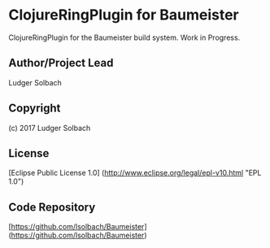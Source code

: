ClojureRingPlugin for Baumeister
================================

ClojureRingPlugin for the Baumeister build system.
Work in Progress.

Author/Project Lead
-------------------
Ludger Solbach

Copyright
---------
(c) 2017 Ludger Solbach

License
-------
[Eclipse Public License 1.0] (http://www.eclipse.org/legal/epl-v10.html "EPL 1.0")

Code Repository
---------------
[https://github.com/lsolbach/Baumeister] (https://github.com/lsolbach/Baumeister)

